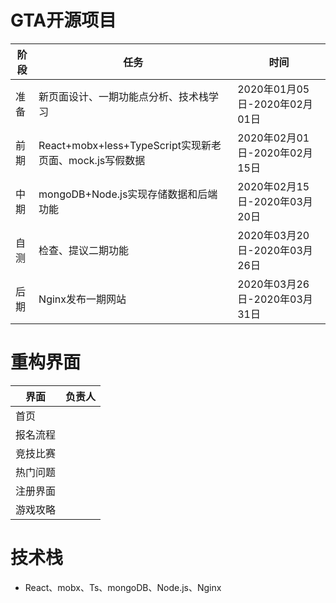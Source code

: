 # GTA开源项目
|阶段|任务|时间|
|--|--|--|
|准备|新页面设计、一期功能点分析、技术栈学习|2020年01月05日-2020年02月01日|
|前期|React+mobx+less+TypeScript实现新老页面、mock.js写假数据|2020年02月01日-2020年02月15日|
|中期|mongoDB+Node.js实现存储数据和后端功能|2020年02月15日-2020年03月20日|
|自测|检查、提议二期功能|2020年03月20日-2020年03月26日|
|后期|Nginx发布一期网站|2020年03月26日-2020年03月31日|

# 重构界面
|界面|负责人|
|--|--|
|首页||
|报名流程||
|竞技比赛||
|热门问题||
|注册界面||
|游戏攻略||

# 技术栈
- React、mobx、Ts、mongoDB、Node.js、Nginx
